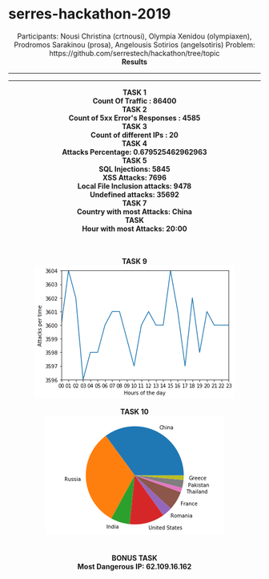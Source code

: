 # serres-hackathon-2019

<center>Participants: Nousi Christina (crtnousi), Olympia Xenidou (olympiaxen), Prodromos Sarakinou (prosa), Angelousis Sotirios (angelsotiris) 
Problem: https://github.com/serrestech/hackathon/tree/topic<br />
<b>Results<b><br />
<hr>
<hr>
<p align="center">
TASK 1<br />
Count Of Traffic : 86400<br />
TASK 2<br />
Count of 5xx Error's Responses : 4585<br />
TASK 3<br />
Count of different IPs : 20<br />
TASK 4<br />
Attacks Percentage: 0.679525462962963<br />
TASK 5<br />
SQL Injections: 5845<br />
XSS Attacks: 7696<br />
Local File Inclusion attacks: 9478<br />
Undefined attacks: 35692<br />
TASK 7<br />
Country with most Attacks: China<br />
TASK <br />
Hour with most Attacks: 20:00<br />
<br />
<br />
<div style="text-align:center">
TASK 9<br />
<img align="center" src="plot1.png"/>
<br />
<br />
TASK 10<br />
<img src="plot2.png"/><br />
<br />
<br />
BONUS TASK<br />
Most Dangerous IP: 62.109.16.162<br />
<div>
</p>
</center>

